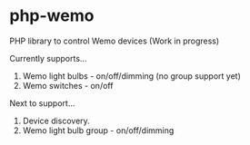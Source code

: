 # php-wemo
PHP library to control Wemo devices (Work in progress)

Currently supports...

1. Wemo light bulbs - on/off/dimming (no group support yet) 
2. Wemo switches - on/off
 
Next to support...

1. Device discovery.
2. Wemo light bulb group - on/off/dimming
